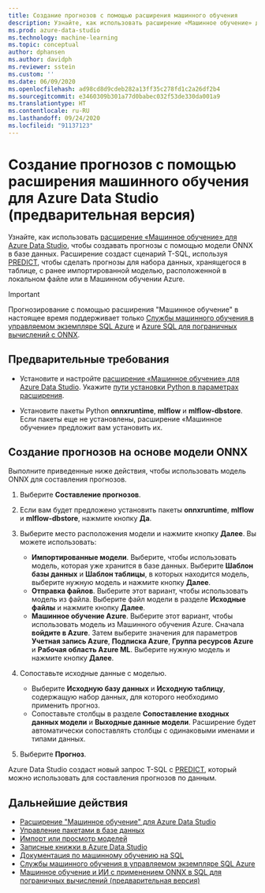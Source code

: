 ```yaml
---
title: Создание прогнозов с помощью расширения машинного обучения
description: Узнайте, как использовать расширение «Машинное обучение» для Azure Data Studio, чтобы создавать прогнозы с помощью модели ONNX в базе данных.
ms.prod: azure-data-studio
ms.technology: machine-learning
ms.topic: conceptual
author: dphansen
ms.author: davidph
ms.reviewer: sstein
ms.custom: ''
ms.date: 06/09/2020
ms.openlocfilehash: ad98cd8d9cdeb282a13ff35c278fd1c2a26df2b4
ms.sourcegitcommit: e3460309b301a77d0babec032f53de330da001a9
ms.translationtype: HT
ms.contentlocale: ru-RU
ms.lasthandoff: 09/24/2020
ms.locfileid: "91137123"
---
```

# <a name="make-predictions-with-machine-learning-extension-for-azure-data-studio-preview"></a>Создание прогнозов с помощью расширения машинного обучения для Azure Data Studio (предварительная версия)

Узнайте, как использовать [расширение «Машинное обучение» для Azure Data Studio](machine-learning-extension.md), чтобы создавать прогнозы с помощью модели ONNX в базе данных. Расширение создаст сценарий T-SQL, используя [PREDICT](../../t-sql/queries/predict-transact-sql.md), чтобы сделать прогнозы для набора данных, хранящегося в таблице, с ранее импортированной моделью, расположенной в локальном файле или в Машинном обучении Azure.

> [!IMPORTANT]
> Прогнозирование с помощью расширения "Машинное обучение" в настоящее время поддерживает только [Службы машинного обучения в управляемом экземпляре SQL Azure](/azure/azure-sql/managed-instance/machine-learning-services-overview) и [Azure SQL для пограничных вычислений с ONNX](/azure/azure-sql-edge/onnx-overview).

## <a name="prerequisites"></a>Предварительные требования

- Установите и настройте [расширение «Машинное обучение» для Azure Data Studio](machine-learning-extension.md). Укажите [пути установки Python в параметрах расширения](machine-learning-extension.md#settings).

- Установите пакеты Python **onnxruntime**, **mlflow** и **mlflow-dbstore**. Если пакеты еще не установлены, расширение «Машинное обучение» предложит вам установить их.

## <a name="make-predictions-from-onnx-model"></a>Создание прогнозов на основе модели ONNX

Выполните приведенные ниже действия, чтобы использовать модель ONNX для составления прогнозов.

1. Выберите **Составление прогнозов**.

1. Если вам будет предложено установить пакеты **onnxruntime**, **mlflow** и **mlflow-dbstore**, нажмите кнопку **Да**.

1. Выберите место расположения модели и нажмите кнопку **Далее**. Вы можете использовать:
    - **Импортированные модели**. Выберите, чтобы использовать модель, которая уже хранится в базе данных. Выберите **Шаблон базы данных** и **Шаблон таблицы**, в которых находится модель, выберите нужную модель и нажмите кнопку **Далее**.
    - **Отправка файлов**. Выберите этот вариант, чтобы использовать модель из файла. Выберите файл модели в разделе **Исходные файлы** и нажмите кнопку **Далее**.
    - **Машинное обучение Azure**. Выберите этот вариант, чтобы использовать модель из Машинного обучения Azure. Сначала **войдите в Azure**. Затем выберите значения для параметров **Учетная запись Azure**, **Подписка Azure**, **Группа ресурсов Azure** и **Рабочая область Azure ML**. Выберите нужную модель и нажмите кнопку **Далее**.

1. Сопоставьте исходные данные с моделью.
    - Выберите **Исходную базу данных**  и **Исходную таблицу**, содержащую набор данных, для которого необходимо применить прогноз.
    - Сопоставьте столбцы в разделе **Сопоставление входных данных модели** и **Выходные данные модели**. Расширение будет автоматически сопоставлять столбцы с одинаковыми именами и типами данных.

1. Выберите **Прогноз**.

Azure Data Studio создаст новый запрос T-SQL с [PREDICT](../../t-sql/queries/predict-transact-sql.md), который можно использовать для составления прогнозов по данным.

## <a name="next-steps"></a>Дальнейшие действия

- [Расширение "Машинное обучение" для Azure Data Studio](machine-learning-extension.md)
- [Управление пакетами в базе данных](machine-learning-extension-manage-packages.md)
- [Импорт или просмотр моделей](machine-learning-extension-import-view-models.md)
- [Записные книжки в Azure Data Studio](../notebooks-guidance.md)
- [Документация по машинному обучению на SQL](../../machine-learning/index.yml)
- [Службы машинного обучения в управляемом экземпляре SQL Azure](/azure/azure-sql/managed-instance/machine-learning-services-overview)
- [Машинное обучение и ИИ с применением ONNX в SQL для пограничных вычислений (предварительная версия)](/azure/azure-sql-edge/onnx-overview)
